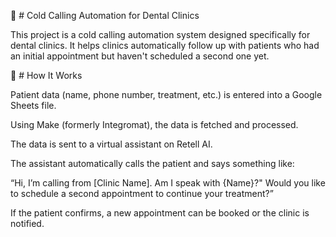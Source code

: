 🦷 # Cold Calling Automation for Dental Clinics

This project is a cold calling automation system designed specifically for dental clinics. 
It helps clinics automatically follow up with patients who had an initial appointment but haven't scheduled a second one yet.

🚀 # How It Works

Patient data (name, phone number, treatment, etc.) is entered into a Google Sheets file.

Using Make (formerly Integromat), the data is fetched and processed.

The data is sent to a virtual assistant on Retell AI.

The assistant automatically calls the patient and says something like:

“Hi, I’m calling from [Clinic Name]. Am I speak with {Name}?"
Would you like to schedule a second appointment to continue your treatment?”

If the patient confirms, a new appointment can be booked or the clinic is notified.

